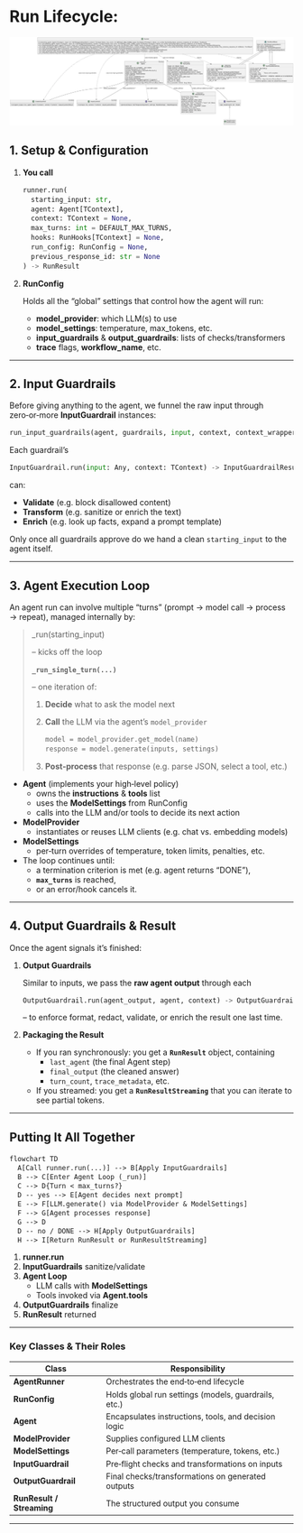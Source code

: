 # **Run Lifecycle:**

![image.png](image.png)

## 1. Setup & Configuration

1. **You call**
    
    ```python
    runner.run(
      starting_input: str,
      agent: Agent[TContext],
      context: TContext = None,
      max_turns: int = DEFAULT_MAX_TURNS,
      hooks: RunHooks[TContext] = None,
      run_config: RunConfig = None,
      previous_response_id: str = None
    ) -> RunResult
    
    ```
    
2. **RunConfig**
    
    Holds all the “global” settings that control how the agent will run:
    
    - **model_provider**: which LLM(s) to use
    - **model_settings**: temperature, max_tokens, etc.
    - **input_guardrails** & **output_guardrails**: lists of checks/transformers
    - **trace** flags, **workflow_name**, etc.

---

## 2. Input Guardrails

Before giving anything to the agent, we funnel the raw input through zero‑or‑more **InputGuardrail** instances:

```python
run_input_guardrails(agent, guardrails, input, context, context_wrapper)

```

Each guardrail’s

```python
InputGuardrail.run(input: Any, context: TContext) -> InputGuardrailResult

```

can:

- **Validate** (e.g. block disallowed content)
- **Transform** (e.g. sanitize or enrich the text)
- **Enrich** (e.g. look up facts, expand a prompt template)

Only once all guardrails approve do we hand a clean `starting_input` to the agent itself.

---

## 3. Agent Execution Loop

An agent run can involve multiple “turns” (prompt → model call → process → repeat), managed internally by:

> _run(starting_input)
> 
> 
> – kicks off the loop
> 
> **`_run_single_turn(...)`**
> 
> – one iteration of:
> 
> 1. **Decide** what to ask the model next
> 2. **Call** the LLM via the agent’s `model_provider`
>     
>     ```python
>     model = model_provider.get_model(name)
>     response = model.generate(inputs, settings)
>     
>     ```
>     
> 3. **Post‑process** that response (e.g. parse JSON, select a tool, etc.)
- **Agent** (implements your high‑level policy)
    - owns the **instructions** & **tools** list
    - uses the **ModelSettings** from RunConfig
    - calls into the LLM and/or tools to decide its next action
- **ModelProvider**
    - instantiates or reuses LLM clients (e.g. chat vs. embedding models)
- **ModelSettings**
    - per‑turn overrides of temperature, token limits, penalties, etc.
- The loop continues until:
    - a termination criterion is met (e.g. agent returns “DONE”),
    - **`max_turns`** is reached,
    - or an error/hook cancels it.

---

## 4. Output Guardrails & Result

Once the agent signals it’s finished:

1. **Output Guardrails**
    
    Similar to inputs, we pass the **raw agent output** through each
    
    ```python
    OutputGuardrail.run(agent_output, agent, context) -> OutputGuardrailResult
    
    ```
    
    – to enforce format, redact, validate, or enrich the result one last time.
    
2. **Packaging the Result**
    - If you ran synchronously: you get a **`RunResult`** object, containing
        - `last_agent` (the final Agent step)
        - `final_output` (the cleaned answer)
        - `turn_count`, `trace_metadata`, etc.
    - If you streamed: you get a **`RunResultStreaming`** that you can iterate to see partial tokens.

---

## Putting It All Together

```mermaid
flowchart TD
  A[Call runner.run(...)] --> B[Apply InputGuardrails]
  B --> C[Enter Agent Loop (_run)]
  C --> D{Turn < max_turns?}
  D -- yes --> E[Agent decides next prompt]
  E --> F[LLM.generate() via ModelProvider & ModelSettings]
  F --> G[Agent processes response]
  G --> D
  D -- no / DONE --> H[Apply OutputGuardrails]
  H --> I[Return RunResult or RunResultStreaming]

```

1. **runner.run**
2. **InputGuardrails** sanitize/validate
3. **Agent Loop**
    - LLM calls with **ModelSettings**
    - Tools invoked via **Agent.tools**
4. **OutputGuardrails** finalize
5. **RunResult** returned

---

### Key Classes & Their Roles

| Class | Responsibility |
| --- | --- |
| **AgentRunner** | Orchestrates the end‑to‑end lifecycle |
| **RunConfig** | Holds global run settings (models, guardrails, etc.) |
| **Agent** | Encapsulates instructions, tools, and decision logic |
| **ModelProvider** | Supplies configured LLM clients |
| **ModelSettings** | Per‑call parameters (temperature, tokens, etc.) |
| **InputGuardrail** | Pre‑flight checks and transformations on inputs |
| **OutputGuardrail** | Final checks/transformations on generated outputs |
| **RunResult / Streaming** | The structured output you consume |

---